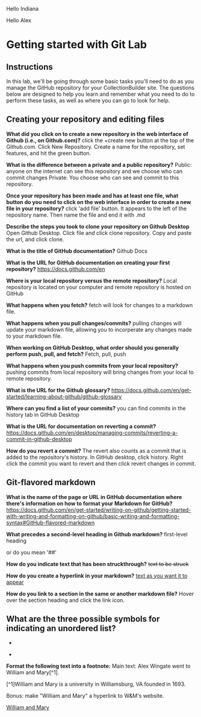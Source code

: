 Hello Indiana

Hello Alex

# Getting started with Git Lab
## Instructions
In this lab, we'll be going through some basic tasks you'll need to do as you manage the GitHub repository for your CollectionBuilder site. The questions below are designed to help you learn and remember what you need to do to perform these tasks, as well as where you can go to look for help. 
## Creating your repository and editing files

**What did you click on to create a new repository in the web interface of Github (i.e., on Github.com)?**
click the +create new button at the top of the Github.com. Click New Repository. Create a name for the repository, set features, and hit the green button.

**What is the difference between a private and a public repository?**
Public: anyone on the internet can see this repository and we choose who can commit changes
Private: You choose who can see and commit to this repository.

**Once your repository has been made and has at least one file, what button do you need to click on the web interface in order to create a new file in your repository?**
click 'add file' button. It appears to the left of the repository name. Then name the file and end it with .md

**Describe the steps you took to clone your repository on Github Desktop**
Open Github Desktop. Click file and click clone repository. Copy and paste the url, and click clone.

**What is the title of GitHub documentation?**
Github Docs 

**What is the URL for GitHub documentation on creating your first repository?**
https://docs.github.com/en

**Where is your local repository versus the remote repository?**
Local repository is located on your computer and remote repository is hosted on GitHub

**What happens when you fetch?** 
fetch will look for changes to a markdown file.

**What happens when you pull changes/commits?**
pulling changes will update your markdown file, allowing you to incorperate any changes made to your markdown file.

**When working on GitHub Desktop, what order should you generally perform push, pull, and fetch?**
Fetch, pull, push

**What happens when you push commits from your local repository?**
pushing commits from local repository will bring changes from your local to remote repository.

**What is the URL for the Github glossary?**
https://docs.github.com/en/get-started/learning-about-github/github-glossary

**Where can you find a list of your commits?**
you can find commits in the history tab in GitHub Desktop

**What is the URL for documentation on reverting a commit?**
https://docs.github.com/en/desktop/managing-commits/reverting-a-commit-in-github-desktop 

**How do you revert a commit?**
The revert also counts as a commit that is added to the repository's history. In GitHub desktop, click history. Right click the commit you want to revert and then click revert changes in commit.

## Git-flavored markdown
**What is the name of the page or URL in GitHub documentation where there's information on how to format your Markdown for GitHub?**
https://docs.github.com/en/get-started/writing-on-github/getting-started-with-writing-and-formatting-on-github/basic-writing-and-formatting-syntax#GitHub-flavored-markdown 

**What precedes a second-level heading in Github markdown?**
first-level heading

or do you mean '##' 

**How do you indicate text that has been struckthrough?**
~~text to be struck~~

**How do you create a hyperlink in your markdown?**
[text as you want it to appear](url)

**How do you link to a section in the same or another markdown file?**
Hover over the section heading and click the link icon.

**What are the three possible symbols for indicating an unordered list?**
-
*
+

**Format the following text into a footnote:**
Main text: Alex Wingate went to William and Mary[^1].

[^1]William and Mary is a university in Williamsburg, VA founded in 1693. 

Bonus: make "William and Mary" a hyperlink to W&M's website. 

[William and Mary](https://docs.github.com/en)
